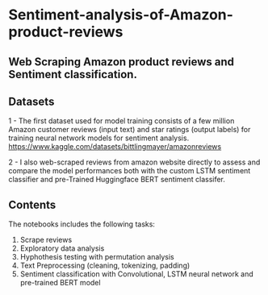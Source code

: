 # Sentiment-analysis-of-Amazon-product-reviews

## Web Scraping Amazon product reviews and Sentiment classification.

## Datasets
1 - The first dataset used for model training consists of a few million Amazon customer reviews (input text) and star ratings (output labels) for training neural network models for sentiment analysis.
https://www.kaggle.com/datasets/bittlingmayer/amazonreviews

2 - I also web-scraped reviews from amazon website directly to assess and compare the model performances both with the custom LSTM sentiment classifier and pre-Trained Huggingface BERT sentiment classifer.

## Contents
The notebooks includes the following tasks:

1. Scrape reviews
2. Exploratory data analysis
3. Hyphothesis testing with permutation analysis
4. Text Preprocessing (cleaning, tokenizing, padding)
5. Sentiment classification with Convolutional, LSTM neural network and pre-trained BERT model
 
 

